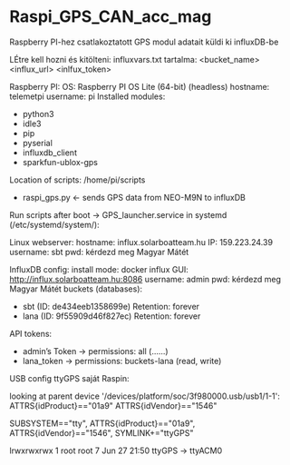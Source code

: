# Raspi_GPS_CAN_acc_mag
Raspberry PI-hez csatlakoztatott GPS modul adatait küldi ki influxDB-be

LÉtre kell hozni és kitölteni:
influxvars.txt
tartalma:
<bucket_name>
<influx_url>
<inlfux_token>

Raspberry PI:
OS: Raspberry PI OS Lite (64-bit) (headless)
hostname: telemetpi
username: pi
Installed modules: 
-	python3
-	idle3 
-	pip
-   pyserial
-   influxdb_client
-   sparkfun-ublox-gps

Location of scripts: /home/pi/scripts
-	raspi_gps.py <- sends GPS data from NEO-M9N to influxDB

Run scripts after boot -> GPS_launcher.service
in systemd (/etc/systemd/system/):

Linux webserver:
hostname: influx.solarboatteam.hu 
IP: 159.223.24.39
username: sbt
pwd: kérdezd meg Magyar Mátét

InfluxDB config:
install mode: docker
influx GUI: http://influx.solarboatteam.hu:8086 
username: admin
pwd: kérdezd meg Magyar Mátét
buckets (databases): 
-	sbt (ID: de434eeb1358699e) Retention: forever
-	lana (ID: 9f55909d46f827ec) Retention: forever

API tokens:
-	admin’s Token -> permissions: all (......)
-	lana_token -> permissions: buckets-lana (read, write)

USB config ttyGPS saját Raspin:

looking at parent device '/devices/platform/soc/3f980000.usb/usb1/1-1':
ATTRS{idProduct}=="01a9"
ATTRS{idVendor}=="1546"

SUBSYSTEM=="tty", ATTRS{idProduct}=="01a9", ATTRS{idVendor}=="1546", SYMLINK+="ttyGPS"

lrwxrwxrwx  1 root root           7 Jun 27 21:50 ttyGPS -> ttyACM0

